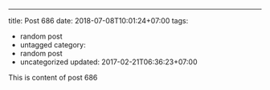 ---
title: Post 686
date: 2018-07-08T10:01:24+07:00
tags:
  - random post
  - untagged
category:
  - random post
  - uncategorized
updated: 2017-02-21T06:36:23+07:00

This is content of post 686